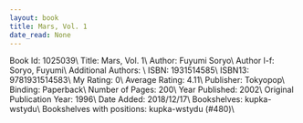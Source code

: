 ```yaml
---
layout: book
title: Mars, Vol. 1
date_read: None
---
```


Book Id: 1025039\ 
Title: Mars, Vol. 1\ 
Author: Fuyumi Soryo\ 
Author l-f: Soryo, Fuyumi\ 
Additional Authors: \ 
ISBN: 1931514585\ 
ISBN13: 9781931514583\ 
My Rating: 0\ 
Average Rating: 4.11\ 
Publisher: Tokyopop\ 
Binding: Paperback\ 
Number of Pages: 200\ 
Year Published: 2002\ 
Original Publication Year: 1996\ 
Date Added: 2018/12/17\ 
Bookshelves: kupka-wstydu\ 
Bookshelves with positions: kupka-wstydu (#480)\ 


